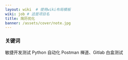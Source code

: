 ```yaml
---
layout: wiki  # 使用wiki布局模板
wiki: job # 这是项目名
title: 简历优化
banner: /assets/cover/note.jpg
---
```


### 关键词
敏捷开发测试
Python
自动化
Postman
禅道、Gitlab
白盒测试